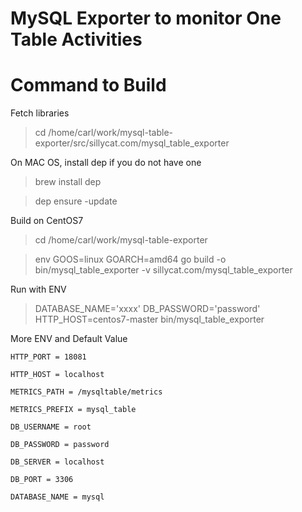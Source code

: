# MySQL Exporter to monitor One Table Activities

# Command to Build

Fetch libraries

> cd /home/carl/work/mysql-table-exporter/src/sillycat.com/mysql_table_exporter

On MAC OS, install dep if you do not have one

>brew install dep

> dep ensure -update

Build on CentOS7

> cd /home/carl/work/mysql-table-exporter

> env GOOS=linux GOARCH=amd64 go build -o bin/mysql_table_exporter -v sillycat.com/mysql_table_exporter

Run with ENV

>DATABASE_NAME='xxxx' DB_PASSWORD='password' HTTP_HOST=centos7-master bin/mysql_table_exporter

More ENV and Default Value

```
HTTP_PORT = 18081

HTTP_HOST = localhost

METRICS_PATH = /mysqltable/metrics

METRICS_PREFIX = mysql_table

DB_USERNAME = root

DB_PASSWORD = password

DB_SERVER = localhost

DB_PORT = 3306

DATABASE_NAME = mysql
```
